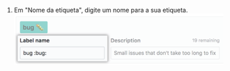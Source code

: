 1. Em "Nome da etiqueta", digite um nome para a sua etiqueta. ![Campo para digitar um nome de etiqueta](/assets/images/help/issues/Issues-Label-Create.png)
